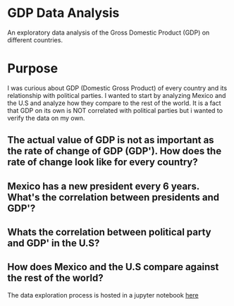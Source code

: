 # GDP Data Analysis
An exploratory data analysis of the Gross Domestic Product (GDP) on different countries.

# Purpose
I was curious about GDP (Domestic Gross Product) of every country and its relationship with political parties. I wanted to start by analyzing Mexico and the U.S and analyze how they compare to the rest of the world.
It is a fact that GDP on its own is NOT correlated with political parties but i wanted to verify the data on my own.

## The actual value of GDP is not as important as the rate of change of GDP (GDP'). How does the rate of change look like for every country?
## Mexico has a new president every 6 years. What's the correlation between presidents and GDP'?
## Whats the correlation between political party and GDP' in the U.S?
## How does Mexico and the U.S compare against the rest of the world?


The data exploration process is hosted in a jupyter notebook [here](/gdp_clean.ipynb)
